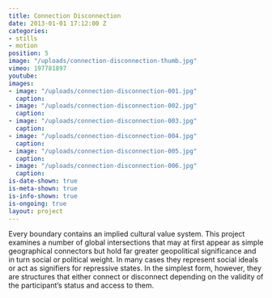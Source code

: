 ```yaml
---
title: Connection Disconnection
date: 2013-01-01 17:12:00 Z
categories:
- stills
- motion
position: 5
image: "/uploads/connection-disconnection-thumb.jpg"
vimeo: 197781897
youtube: 
images:
- image: "/uploads/connection-disconnection-001.jpg"
  caption: 
- image: "/uploads/connection-disconnection-002.jpg"
  caption: 
- image: "/uploads/connection-disconnection-003.jpg"
  caption: 
- image: "/uploads/connection-disconnection-004.jpg"
  caption: 
- image: "/uploads/connection-disconnection-005.jpg"
  caption: 
- image: "/uploads/connection-disconnection-006.jpg"
  caption: 
is-date-shown: true
is-meta-shown: true
is-info-shown: true
is-ongoing: true
layout: project
---
```


Every boundary contains an implied cultural value system. This project examines a number of global intersections that may at first appear as simple geographical connectors but hold far greater geopolitical significance and in turn social or political weight. In many cases they represent social ideals or act as signifiers for repressive states. In the simplest form, however, they are structures that either connect or disconnect depending on the validity of the participant’s status and access to them.